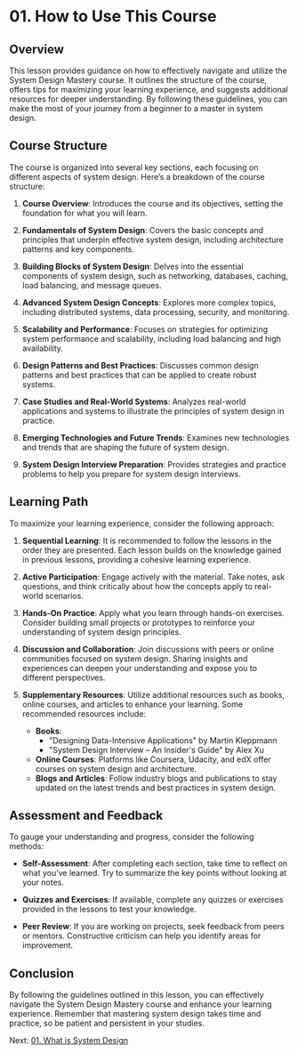 # 01. How to Use This Course

## Overview

This lesson provides guidance on how to effectively navigate and utilize the System Design Mastery course. It outlines the structure of the course, offers tips for maximizing your learning experience, and suggests additional resources for deeper understanding. By following these guidelines, you can make the most of your journey from a beginner to a master in system design.

## Course Structure

The course is organized into several key sections, each focusing on different aspects of system design. Here’s a breakdown of the course structure:

1. **Course Overview**: Introduces the course and its objectives, setting the foundation for what you will learn.

2. **Fundamentals of System Design**: Covers the basic concepts and principles that underpin effective system design, including architecture patterns and key components.

3. **Building Blocks of System Design**: Delves into the essential components of system design, such as networking, databases, caching, load balancing, and message queues.

4. **Advanced System Design Concepts**: Explores more complex topics, including distributed systems, data processing, security, and monitoring.

5. **Scalability and Performance**: Focuses on strategies for optimizing system performance and scalability, including load balancing and high availability.

6. **Design Patterns and Best Practices**: Discusses common design patterns and best practices that can be applied to create robust systems.

7. **Case Studies and Real-World Systems**: Analyzes real-world applications and systems to illustrate the principles of system design in practice.

8. **Emerging Technologies and Future Trends**: Examines new technologies and trends that are shaping the future of system design.

9. **System Design Interview Preparation**: Provides strategies and practice problems to help you prepare for system design interviews.

## Learning Path

To maximize your learning experience, consider the following approach:

1. **Sequential Learning**: It is recommended to follow the lessons in the order they are presented. Each lesson builds on the knowledge gained in previous lessons, providing a cohesive learning experience.

2. **Active Participation**: Engage actively with the material. Take notes, ask questions, and think critically about how the concepts apply to real-world scenarios.

3. **Hands-On Practice**: Apply what you learn through hands-on exercises. Consider building small projects or prototypes to reinforce your understanding of system design principles.

4. **Discussion and Collaboration**: Join discussions with peers or online communities focused on system design. Sharing insights and experiences can deepen your understanding and expose you to different perspectives.

5. **Supplementary Resources**: Utilize additional resources such as books, online courses, and articles to enhance your learning. Some recommended resources include:
   - **Books**:
     - "Designing Data-Intensive Applications" by Martin Kleppmann
     - "System Design Interview – An Insider's Guide" by Alex Xu
   - **Online Courses**: Platforms like Coursera, Udacity, and edX offer courses on system design and architecture.
   - **Blogs and Articles**: Follow industry blogs and publications to stay updated on the latest trends and best practices in system design.

## Assessment and Feedback

To gauge your understanding and progress, consider the following methods:

- **Self-Assessment**: After completing each section, take time to reflect on what you’ve learned. Try to summarize the key points without looking at your notes.

- **Quizzes and Exercises**: If available, complete any quizzes or exercises provided in the lessons to test your knowledge.

- **Peer Review**: If you are working on projects, seek feedback from peers or mentors. Constructive criticism can help you identify areas for improvement.

## Conclusion

By following the guidelines outlined in this lesson, you can effectively navigate the System Design Mastery course and enhance your learning experience. Remember that mastering system design takes time and practice, so be patient and persistent in your studies.

Next: [01. What is System Design](../01-fundamentals/01-introduction-to-system-design/01-what-is-system-design.md)
